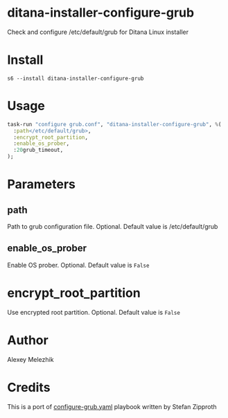 # ditana-installer-configure-grub

Check and configure /etc/default/grub for Ditana Linux installer

# Install

    s6 --install ditana-installer-configure-grub

# Usage

```raku
task-run "configure grub.conf", "ditana-installer-configure-grub", %(
  :path</etc/default/grub>,
  :encrypt_root_partition,
  :enable_os_prober,
  :20grub_timeout,
);
```

# Parameters

## path

Path to grub configuration file. Optional. Default value is /etc/default/grub

## enable_os_prober

Enable OS prober. Optional. Default value is `False`

# encrypt_root_partition

Use encrypted root partition. Optional. Default value is `False`

# Author

Alexey Melezhik

# Credits

This is a port of [configure-grub.yaml](https://github.com/acrion/ditana-installer/blob/main/airootfs/root/bind-mount/root/configure-grub.yaml) playbook written by Stefan Zipproth


